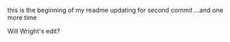 this is the beginning of my readme
updating for second commit
...and one more time

Will Wright's edit?
